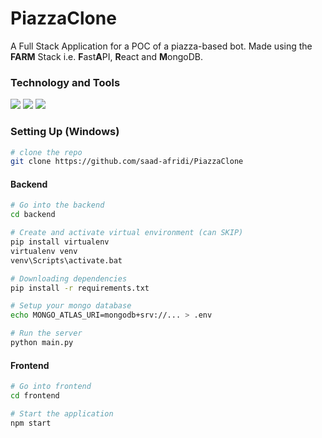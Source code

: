 # PiazzaClone

A Full Stack Application for a POC of a piazza-based bot. Made using the **FARM** Stack i.e. **F**ast**A**PI, **R**eact and **M**ongoDB.

### Technology and Tools

![](https://img.shields.io/badge/Database-MongoDB-informational?style=flat&logo=logo_name&logoColor=white&color=19A062)  ![](https://img.shields.io/badge/Backend-FastAPI-informational?style=flat&logo=logo_name&logoColor=white&color=19A062) ![](https://img.shields.io/badge/Frontend-React-informational?style=flat&logo=logo_name&logoColor=white&color=19A062)


### Setting Up (Windows)

```bash
# clone the repo
git clone https://github.com/saad-afridi/PiazzaClone
```

#### Backend

```bash
# Go into the backend
cd backend

# Create and activate virtual environment (can SKIP)
pip install virtualenv
virtualenv venv
venv\Scripts\activate.bat

# Downloading dependencies
pip install -r requirements.txt

# Setup your mongo database
echo MONGO_ATLAS_URI=mongodb+srv://... > .env

# Run the server
python main.py
```

#### Frontend

```bash
# Go into frontend
cd frontend

# Start the application
npm start
```
